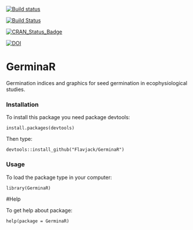 [![Build status](https://ci.appveyor.com/api/projects/status/v3o938fhw0unvbs7?svg=true)](https://ci.appveyor.com/project/omarbenites/germinar)

[![Build Status](https://travis-ci.org/Flavjack/GerminaR.svg?branch=master)](https://travis-ci.org/Flavjack/GerminaR)

[![CRAN_Status_Badge](http://www.r-pkg.org/badges/version/GerminaR)](https://cran.r-project.org/package=GerminaR)


[![DOI](https://zenodo.org/badge/49505163.svg)](https://zenodo.org/badge/latestdoi/49505163)


# GerminaR

Germination indices and graphics for seed germination in ecophysiological studies.

### Installation

To install this package you need package devtools:

```{r eval=F}
install.packages(devtools)
```
Then type:

```{r eval=F}
devtools::install_github("Flavjack/GerminaR")
```

### Usage

To load the package type in your computer:

```{r eval=F}
library(GerminaR)
```

#Help

To get help about package:

```{r eval=F}
help(package = GerminaR)
```
